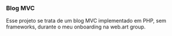 ### Blog MVC

Esse projeto se trata de um blog MVC implementado em PHP, sem frameworks, durante o meu onboarding na web.art group.
